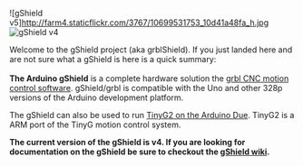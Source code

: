 ![gShield v5]http://farm4.staticflickr.com/3767/10699531753_10d41a48fa_h.jpg
![gShield v4](http://farm9.staticflickr.com/8386/8503354005_3c79e4de6f_n.jpg)

Welcome to the gShield project (aka grblShield).  If you just landed here and are not sure what a gShield is here is a quick summary:<br>
<br>
**The Arduino gShield** is a complete hardware solution the [grbl CNC motion control software](https://github.com/grbl/grbl). gShield/grbl is compatible with the Uno and other 328p versions of the Arduino development platform.

The gShield can also be used to run [TinyG2 on the Arduino Due](https://github.com/synthetos/g2/wiki). TinyG2 is a ARM port of the TinyG motion control system.

**The current version of the gShield is v4.  If you are looking for documentation on the gShield be sure to checkout the [gShield wiki](https://github.com/synthetos/grblShield/wiki).**
